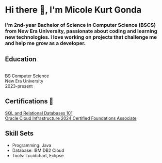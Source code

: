 <h1>Hi there 👋, I'm Micole Kurt Gonda</h1>
<h3> I'm 2nd-year Bachelor of Science in Computer Science (BSCS) from New Era University, passionate about coding and learning new technologies. I love working on projects that challenge me and help me grow as a developer. </h3>

<h2>Education</h2>
<br>BS Computer Science
<br>New Era University
<br>2023-present

<h2>Certifications 🏅</h2>
<a href="https://courses.cognitiveclass.ai/certificates/4e4c7dc978fa4d9ca4a74211e034b51e">SQL and Relational Databases 101</a>
<br>
<a href="https://brm-certview.oracle.com/ords/certview/ecertificate?ssn=OC5407535&trackId=OCI2024FNDCFA&key=e165c7b7aa48c7e1d7bca67e01d944901194e43f"> Oracle Cloud Infrastructure 2024 Certified Foundations Associate</a>
 <h2>Skill Sets</h2>
<ul>
  <li>Programming: Java</li>
  <li>Database: IBM DB2 Cloud</li>
 <li>Tools: Lucidchart, Eclipse</li>
</ul>
